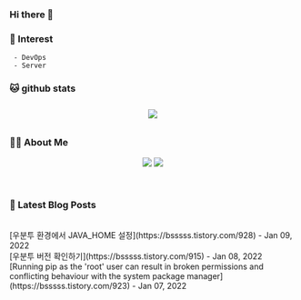 
### Hi there 👋   

### 📖   Interest   
     - DevOps   
     - Server  

###  🐱 github stats  

<div id="main" align="center">
    <img src="https://github-readme-stats.vercel.app/api?username=qpyu66&hide=stars,contribs&count_private=true&show_icons=true"
        style="height: auto; margin-left: 20px; margin-right: 20px; padding: 10px;"/>
</div>

###  💁‍♀️ About Me  
<p align="center">
    <a href="https://bsssss.tistory.com/"><img src="https://img.shields.io/badge/Blog-FF5722?style=flat-square&logo=Blogger&logoColor=white"/></a>
    <a href="mailto:qpyu66@gmail.com"><img src="https://img.shields.io/badge/Gmail-d14836?style=flat-square&logo=Gmail&logoColor=white&link=qpyu66@gmail.com"/></a>
</p>

<br>

### 📕 Latest Blog Posts   
<br>
[우분투 환경에서 JAVA_HOME 설정](https://bsssss.tistory.com/928) - Jan 09, 2022<br>
[우분투 버전 확인하기](https://bsssss.tistory.com/915) - Jan 08, 2022<br>
[Running pip as the 'root' user can result in broken permissions and conflicting behaviour with the system package manager](https://bsssss.tistory.com/923) - Jan 07, 2022<br>
